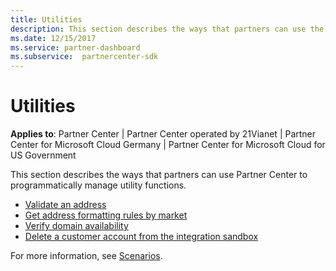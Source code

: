 ```yaml
---
title: Utilities
description: This section describes the ways that partners can use the Partner Center to programmatically manage utility functions.
ms.date: 12/15/2017
ms.service: partner-dashboard
ms.subservice:  partnercenter-sdk
---
```


# Utilities

**Applies to**: Partner Center | Partner Center operated by 21Vianet | Partner Center for Microsoft Cloud Germany | Partner Center for Microsoft Cloud for US Government

This section describes the ways that partners can use Partner Center to programmatically manage utility functions.

- [Validate an address](validate-an-address.md)
- [Get address formatting rules by market](get-market-specific-validation-data.md)
- [Verify domain availability](verify-domain-availability.md)
- [Delete a customer account from the integration sandbox](delete-a-customer-account-from-the-integration-sandbox.md)

For more information, see [Scenarios](scenarios.md).